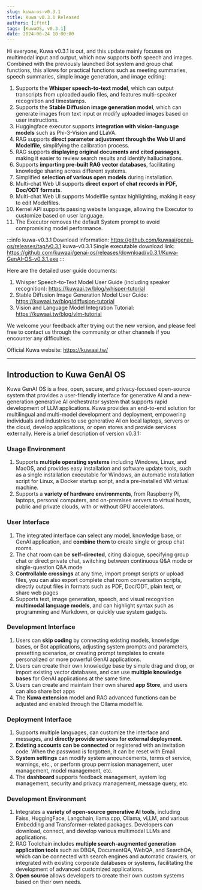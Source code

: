 ```yaml
---
slug: kuwa-os-v0.3.1
title: Kuwa v0.3.1 Released
authors: [iftnt]
tags: [KuwaOS, v0.3.1]
date: 2024-06-24 10:00:00
---
```


Hi everyone, Kuwa v0.3.1 is out, and this update mainly focuses on multimodal input and output, which now supports both speech and images. Combined with the previously launched Bot system and group chat functions, this allows for practical functions such as meeting summaries, speech summaries, simple image generation, and image editing:
1. Supports the **Whisper speech-to-text model**, which can output transcripts from uploaded audio files, and features multi-speaker recognition and timestamps.
2. Supports the **Stable Diffusion image generation model**, which can generate images from text input or modify uploaded images based on user instructions.
3. Huggingface executor supports **integration with vision-language models** such as Phi-3-Vision and LLaVA.
4. RAG supports **direct parameter adjustment through the Web UI and Modelfile**, simplifying the calibration process.
5. RAG supports **displaying original documents and cited passages**, making it easier to review search results and identify hallucinations.
6. Supports **importing pre-built RAG vector databases**, facilitating knowledge sharing across different systems.
7. Simplified **selection of various open models** during installation.
8. Multi-chat Web UI supports **direct export of chat records in PDF, Doc/ODT formats**.
9. Multi-chat Web UI supports Modelfile syntax highlighting, making it easy to edit Modelfiles.
10. Kernel API supports passing website language, allowing the Executor to customize based on user language.
11. The Executor removes the default System prompt to avoid compromising model performance.

:::info
kuwa-v0.3.1 Download information: https://github.com/kuwaai/genai-os/releases/tag/v0.3.1
kuwa-v0.3.1 Single executable download link: https://github.com/kuwaai/genai-os/releases/download/v0.3.1/Kuwa-GenAI-OS-v0.3.1.exe
:::

<!-- truncate -->

Here are the detailed user guide documents:
1. Whisper Speech-to-Text Model User Guide (including speaker recognition): https://kuwaai.tw/blog/whisper-tutorial
2. Stable Diffusion Image Generation Model User Guide: https://kuwaai.tw/blog/diffusion-tutorial
3. Vision and Language Model Integration Tutorial: https://kuwaai.tw/blog/vlm-tutorial

We welcome your feedback after trying out the new version, and please feel free to contact us through the community or other channels if you encounter any difficulties.

Official Kuwa website: https://kuwaai.tw/

---

## Introduction to Kuwa GenAI OS
Kuwa GenAI OS is a free, open, secure, and privacy-focused open-source system that provides a user-friendly interface for generative AI and a new-generation generative AI orchestrator system that supports rapid development of LLM applications.
Kuwa provides an end-to-end solution for multilingual and multi-model development and deployment, empowering individuals and industries to use generative AI on local laptops, servers or the cloud, develop applications, or open stores and provide services externally.
Here is a brief description of version v0.3.1:

### Usage Environment
1. Supports **multiple operating systems** including Windows, Linux, and MacOS, and provides easy installation and software update tools, such as a single installation executable for Windows, an automatic installation script for Linux, a Docker startup script, and a pre-installed VM virtual machine.
2. Supports a **variety of hardware environments**, from Raspberry Pi, laptops, personal computers, and on-premises servers to virtual hosts, public and private clouds, with or without GPU accelerators.

### User Interface
1. The integrated interface can select any model, knowledge base, or GenAI application, and **combine them** to create single or group chat rooms.
2. The chat room can be **self-directed**, citing dialogue, specifying group chat or direct private chat, switching between continuous Q&A mode or single-question Q&A mode
3. **Controllable crossings** at any time, import prompt scripts or upload files, you can also export complete chat room conversation scripts, directly output files in formats such as PDF, Doc/ODT, plain text, or share web pages
4. Supports text, image generation, speech, and visual recognition **multimodal language models**, and can highlight syntax such as programming and Markdown, or quickly use system gadgets.

### Development Interface
1. Users can **skip coding** by connecting existing models, knowledge bases, or Bot applications, adjusting system prompts and parameters, presetting scenarios, or creating prompt templates to create personalized or more powerful GenAI applications.
2. Users can create their own knowledge base by simple drag and drop, or import existing vector databases, and can use **multiple knowledge bases** for GenAI applications at the same time.
3. Users can create and maintain their own shared **app Store**, and users can also share bot apps
4. The **Kuwa extension** model and RAG advanced functions can be adjusted and enabled through the Ollama modelfile.

### Deployment Interface
1. Supports multiple languages, can customize the interface and messages, and **directly provide services for external deployment**.
2. **Existing accounts can be connected** or registered with an invitation code. When the password is forgotten, it can be reset with Email.
3. **System settings** can modify system announcements, terms of service, warnings, etc., or perform group permission management, user management, model management, etc.
4. The **dashboard** supports feedback management, system log management, security and privacy management, message query, etc.

### Development Environment
1. Integrates a **variety of open-source generative AI tools**, including Faiss, HuggingFace, Langchain, llama.cpp, Ollama, vLLM, and various Embedding and Transformer-related packages. Developers can download, connect, and develop various multimodal LLMs and applications.
2. RAG Toolchain includes **multiple search-augmented generation application tools** such as DBQA, DocumentQA, WebQA, and SearchQA, which can be connected with search engines and automatic crawlers, or integrated with existing corporate databases or systems, facilitating the development of advanced customized applications.
3. **Open source** allows developers to create their own custom systems based on their own needs.